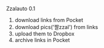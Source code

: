 Zzalauto 0.1

1. download links from Pocket
2. download pics('짤zzal') from links
3. upload them to Dropbox
4. archive links in Pocket
